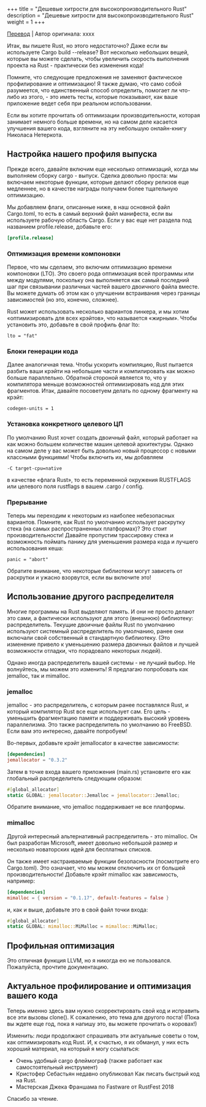 +++
title = "Дешевые хитрости для высокопроизводительного Rust"
description = "Дешевые хитрости для высокопроизводительного Rust"
weight = 1
+++

[Перевод](https://deterministic.space/high-performance-rust.html) | Автор оригинала: xxxx

Итак, вы пишете Rust, но этого недостаточно? Даже если вы используете Cargo build --release? Вот несколько небольших вещей, которые вы можете сделать, чтобы увеличить скорость выполнения проекта на Rust - практически без изменения кода!

Помните, что следующие предложения не заменяют фактическое профилирование и оптимизацию! Я также думаю, что само собой разумеется, что единственный способ определить, помогает ли что-либо из этого, - это иметь тесты, которые показывают, как ваше приложение ведет себя при реальном использовании.

Если вы хотите прочитать об оптимизации производительности, которая занимает немного больше времени, но на самом деле касается улучшения вашего кода, взгляните на эту небольшую онлайн-книгу Николаса Нетеркота.

## Настройка нашего профиля выпуска

Прежде всего, давайте включим еще несколько оптимизаций, когда мы выполняем сборку cargo - выпуск. Сделка довольно проста: мы включаем некоторые функции, которые делают сборку релизов еще медленнее, но в качестве награды получаем более тщательную оптимизацию.

Мы добавляем флаги, описанные ниже, в наш основной файл Cargo.toml, то есть в самый верхний файл манифеста, если вы используете рабочую область Cargo. Если у вас еще нет раздела под названием profile.release, добавьте его: 

```toml
[profile.release]
```

### Оптимизация времени компоновки

Первое, что мы сделаем, это включим оптимизацию времени компоновки (LTO). Это своего рода оптимизация всей программы или между модулями, поскольку она выполняется как самый последний шаг при связывании различных частей вашего двоичного файла вместе. Вы можете думать об этом как о улучшении встраивания через границы зависимостей (но это, конечно, сложнее).

Rust может использовать несколько вариантов линкера, и мы хотим «оптимизировать для всех крэйтов», что называется «жирным». Чтобы установить это, добавьте в свой профиль флаг lto: 

```
lto = "fat"
```

### Блоки генерации кода

Далее аналогичная тема. Чтобы ускорить компиляцию, Rust пытается разбить ваши крэйти на небольшие части и компилировать как можно больше параллельно. Обратной стороной является то, что у компилятора меньше возможностей оптимизировать код для этих фрагментов. Итак, давайте посоветуем делать по одному фрагменту на крэйт: 

```
codegen-units = 1
```

### Установка конкретного целевого ЦП

По умолчанию Rust хочет создать двоичный файл, который работает на как можно большем количестве машин целевой архитектуры. Однако на самом деле у вас может быть довольно новый процессор с новыми классными функциями! Чтобы включить их, мы добавляем 

```
-C target-cpu=native
```
в качестве «флага Rust», то есть переменной окружения RUSTFLAGS или целевого поля rustflags в вашем .cargo / config.

### Прерывание

Теперь мы переходим к некоторым из наиболее небезопасных вариантов. Помните, как Rust по умолчанию использует раскрутку стека (на самых распространенных платформах)? Это стоит производительности! Давайте пропустим трассировку стека и возможность поймать панику для уменьшения размера кода и лучшего использования кеша: 

```
panic = "abort"
```

Обратите внимание, что некоторые библиотеки могут зависеть от раскрутки и ужасно взорвутся, если вы включите это!

## Использование другого распределителя

Многие программы на Rust выделяют память. И они не просто делают это сами, а фактически используют для этого (внешнюю) библиотеку: распределитель. Текущие двоичные файлы Rust по умолчанию используют системный распределитель по умолчанию, ранее они включали свой собственный в стандартную библиотеку. (Это изменение привело к уменьшению размера двоичных файлов и лучшей возможности отладки, что порадовало некоторых людей).

Однако иногда распределитель вашей системы - не лучший выбор. Не волнуйтесь, мы можем это изменить! Я предлагаю попробовать как jemalloc, так и mimalloc.

### jemalloc

jemalloc - это распределитель, с которым ранее поставлялся Rust, и который компилятор Rust все еще использует сам. Его цель - уменьшить фрагментацию памяти и поддерживать высокий уровень параллелизма. Это также распределитель по умолчанию во FreeBSD. Если вам это интересно, давайте попробуем!

Во-первых, добавьте крэйт jemallocator в качестве зависимости: 

```toml
[dependencies]
jemallocator = "0.3.2"
```

Затем в точке входа вашего приложения (main.rs) установите его как глобальный распределитель следующим образом: 

```rust
#[global_allocator]
static GLOBAL: jemallocator::Jemalloc = jemallocator::Jemalloc;
```

Обратите внимание, что jemalloc поддерживает не все платформы.

### mimalloc

Другой интересный альтернативный распределитель - это mimalloc. Он был разработан Microsoft, имеет довольно небольшой размер и несколько новаторских идей для бесплатных списков.

Он также имеет настраиваемые функции безопасности (посмотрите его Cargo.toml). Это означает, что мы можем отключить их от большей производительности! Добавьте крэйт mimalloc как зависимость, например: 

```toml
[dependencies]
mimalloc = { version = "0.1.17", default-features = false }
```

и, как и выше, добавьте это в свой файл точки входа: 

```rust
#[global_allocator]
static GLOBAL: mimalloc::MiMalloc = mimalloc::MiMalloc;
```

## Профильная оптимизация

Это отличная функция LLVM, но я никогда ею не пользовался. Пожалуйста, прочтите документацию.

## Актуальное профилирование и оптимизация вашего кода

Теперь именно здесь вам нужно скорректировать свой код и исправить все эти вызовы clone(). К сожалению, это тема для другого поста! (Пока вы ждете еще год, пока я напишу это, вы можете прочитать о коровах!)

Изменить: люди продолжают спрашивать эти актуальные советы о том, как оптимизировать код Rust. И, к счастью, я их обманул, у них есть хороший материал, на который я могу ссылаться:

- Очень удобный cargo флеймограф (также работает как самостоятельный инструмент)
- Кристофер Себастьян недавно опубликовал Как писать быстрый код на Rust.
- Мастерская Джека Франшама по Fastware от RustFest 2018

Спасибо за чтение.